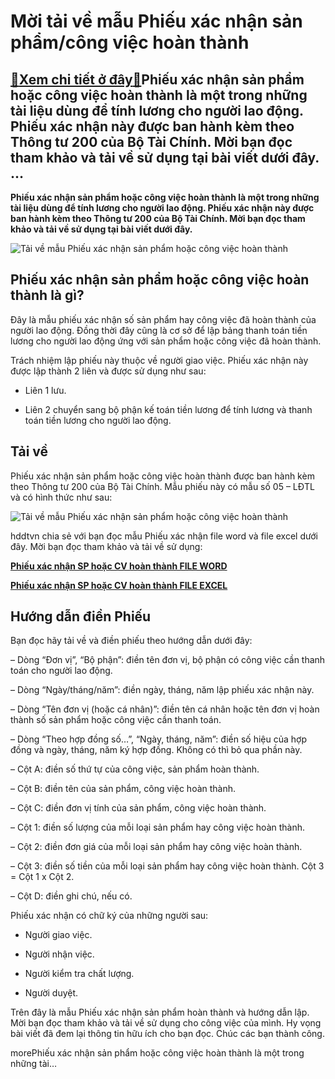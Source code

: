 Mời tải về mẫu Phiếu xác nhận sản phẩm/công việc hoàn thành
===========================================================

[:gift:Xem chi tiết ở đây:gift:](https://hddtvn.com/moi-tai-ve-mau-phieu-xac-nhan-san-pham-cong-viec-hoan-thanh/)Phiếu xác nhận sản phẩm hoặc công việc hoàn thành là một trong những tài liệu dùng để tính lương cho người lao động. Phiếu xác nhận này được ban hành kèm theo Thông tư 200 của Bộ Tài Chính. Mời bạn đọc tham khảo và tải về sử dụng tại bài viết dưới đây. …
--------------------------------------------------------------------------------------------------------------------------------------------------------------------------------------------------------------------------------------------------------------

**Phiếu xác nhận sản phẩm hoặc công việc hoàn thành là một trong những tài liệu dùng để tính lương cho người lao động. Phiếu xác nhận này được ban hành kèm theo Thông tư 200 của Bộ Tài Chính. Mời bạn đọc tham khảo và tải về sử dụng tại bài viết dưới đây.**


![Tải về mẫu Phiếu xác nhận sản phẩm hoặc công việc hoàn thành](https://hddtvn.com/wp-content/uploads/2021/01/sexy-secretary-works-desk-with-flat-cartoon-illustration_4968-9.jpg "Tải về mẫu Phiếu xác nhận sản phẩm hoặc công việc hoàn thành")


Phiếu xác nhận sản phẩm hoặc công việc hoàn thành là gì?
--------------------------------------------------------


Đây là mẫu phiếu xác nhận số sản phẩm hay công việc đã hoàn thành của người lao động. Đồng thời đây cũng là cơ sở để lập bảng thanh toán tiền lương cho người lao động ứng với sản phẩm hoặc công việc đã hoàn thành.


Trách nhiệm lập phiếu này thuộc về người giao việc. Phiếu xác nhận này được lập thành 2 liên và được sử dụng như sau:




* Liên 1 lưu.

* Liên 2 chuyển sang bộ phận kế toán tiền lương để tính lương và thanh toán tiền lương cho người lao động.



Tải về
------


Phiếu xác nhận sản phẩm hoặc công việc hoàn thành được ban hành kèm theo Thông tư 200 của Bộ Tài Chính. Mẫu phiếu này có mẫu số 05 – LĐTL và có hình thức như sau:


![Tải về mẫu Phiếu xác nhận sản phẩm hoặc công việc hoàn thành](https://hddtvn.com/wp-content/uploads/2021/01/qNG0ZdX.png "Tải về mẫu Phiếu xác nhận sản phẩm hoặc công việc hoàn thành")


hddtvn chia sẻ với bạn đọc mẫu Phiếu xác nhận file word và file excel dưới đây. Mời bạn đọc tham khảo và tải về sử dụng:


[**Phiếu xác nhận SP hoặc CV hoàn thành FILE WORD**](https://drive.google.com/open?id=1dA4hDbEBzXXodPlzB-nNgOqeTp_UJJJI)


[**Phiếu xác nhận SP hoặc CV hoàn thành FILE EXCEL**](https://drive.google.com/open?id=1MhOX8DhVHvO5cLW9Ms2LxKjgGg3UrW03)


Hướng dẫn điền Phiếu
--------------------


Bạn đọc hãy tải về và điền phiếu theo hướng dẫn dưới đây:


– Dòng “Đơn vị”, “Bộ phận”: điền tên đơn vị, bộ phận có công việc cần thanh toán cho người lao động.


– Dòng “Ngày/tháng/năm”: điền ngày, tháng, năm lập phiếu xác nhận này.


– Dòng “Tên đơn vị (hoặc cá nhân)”: điền tên cá nhân hoặc tên đơn vị hoàn thành số sản phẩm hoặc công việc cần thanh toán.


– Dòng “Theo hợp đồng số…”, “Ngày, tháng, năm”: điền số hiệu của hợp đồng và ngày, tháng, năm ký hợp đồng. Không có thì bỏ qua phần này.


– Cột A: điền số thứ tự của công việc, sản phẩm hoàn thành.


– Cột B: điền tên của sản phẩm, công việc hoàn thành.


– Cột C: điền đơn vị tính của sản phẩm, công việc hoàn thành.


– Cột 1: điền số lượng của mỗi loại sản phẩm hay công việc hoàn thành.


– Cột 2: điền đơn giá của mỗi loại sản phẩm hay công việc hoàn thành.


– Cột 3: điền số tiền của mỗi loại sản phẩm hay công việc hoàn thành. Cột 3 = Cột 1 x Cột 2.


– Cột D: điền ghi chú, nếu có.


Phiếu xác nhận có chữ ký của những người sau:




* Người giao việc.

* Người nhận việc.

* Người kiểm tra chất lượng.

* Người duyệt.



Trên đây là mẫu Phiếu xác nhận sản phẩm hoàn thành và hướng dẫn lập. Mời bạn đọc tham khảo và tải về sử dụng cho công việc của mình. Hy vọng bài viết đã đem lại thông tin hữu ích cho bạn đọc. Chúc các bạn thành công.


morePhiếu xác nhận sản phẩm hoặc công việc hoàn thành là một trong những tài…

